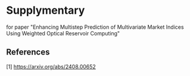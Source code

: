 # Supplymentary
for paper "Enhancing Multistep Prediction of Multivariate Market Indices Using Weighted Optical Reservoir Computing"




## References
[1] https://arxiv.org/abs/2408.00652
